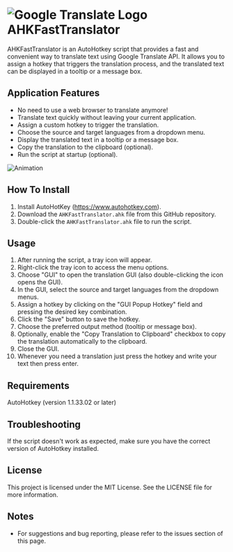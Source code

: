 
# ![Google Translate Logo](https://github.com/balawi28/AHKFastTranslator/assets/41299807/64ce6ad9-e45b-4d80-bdfa-9032f10d2a6f) AHKFastTranslator

AHKFastTranslator is an AutoHotkey script that provides a fast and convenient way to translate text using Google Translate API. It allows you to assign a hotkey that triggers the translation process, and the translated text can be displayed in a tooltip or a message box.

## Application Features
- No need to use a web browser to translate anymore!
- Translate text quickly without leaving your current application.
- Assign a custom hotkey to trigger the translation.
- Choose the source and target languages from a dropdown menu.
- Display the translated text in a tooltip or a message box.
- Copy the translation to the clipboard (optional).
- Run the script at startup (optional).

![Animation](https://github.com/balawi28/AHKFastTranslator/assets/41299807/4bc96d21-82ec-4f77-a27a-fafa9987671e)

## How To Install
1. Install AutoHotKey (https://www.autohotkey.com).
1. Download the `AHKFastTranslator.ahk` file from this GitHub repository.
3. Double-click the `AHKFastTranslator.ahk` file to run the script.

## Usage
1. After running the script, a tray icon will appear.
2. Right-click the tray icon to access the menu options.
3. Choose "GUI" to open the translation GUI (also double-clicking the icon opens the GUI).
4. In the GUI, select the source and target languages from the dropdown menus.
5. Assign a hotkey by clicking on the "GUI Popup Hotkey" field and pressing the desired key combination.
6. Click the "Save" button to save the hotkey.
7. Choose the preferred output method (tooltip or message box).
8. Optionally, enable the "Copy Translation to Clipboard" checkbox to copy the translation automatically to the clipboard.
9. Close the GUI.
10. Whenever you need a translation just press the hotkey and write your text then press enter.

## Requirements
AutoHotkey (version 1.1.33.02 or later)

## Troubleshooting
If the script doesn't work as expected, make sure you have the correct version of AutoHotkey installed.

## License
This project is licensed under the MIT License. See the LICENSE file for more information.

## Notes
- For suggestions and bug reporting, please refer to the issues section of this page.

